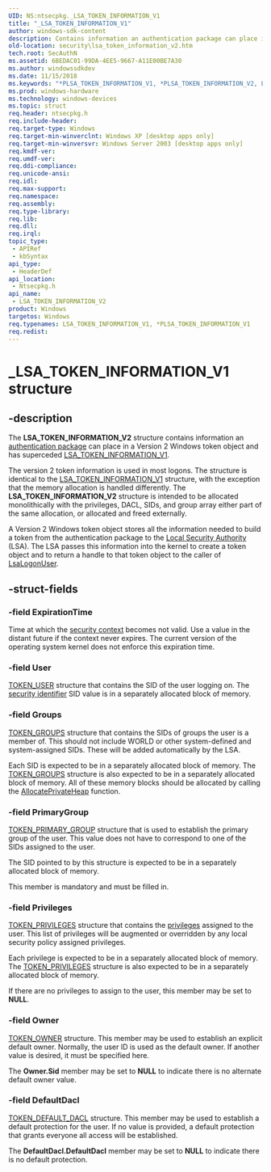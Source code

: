 ```yaml
---
UID: NS:ntsecpkg._LSA_TOKEN_INFORMATION_V1
title: "_LSA_TOKEN_INFORMATION_V1"
author: windows-sdk-content
description: Contains information an authentication package can place in a Version 2 Windows token object and has superceded LSA_TOKEN_INFORMATION_V1.
old-location: security\lsa_token_information_v2.htm
tech.root: SecAuthN
ms.assetid: 6BEDAC01-99DA-4EE5-9667-A11E00BE7A30
ms.author: windowssdkdev
ms.date: 11/15/2018
ms.keywords: "*PLSA_TOKEN_INFORMATION_V1, *PLSA_TOKEN_INFORMATION_V2, LSA_TOKEN_INFORMATION_V1, LSA_TOKEN_INFORMATION_V2, LSA_TOKEN_INFORMATION_V2 structure [Security], PLSA_TOKEN_INFORMATION_V2, PLSA_TOKEN_INFORMATION_V2 structure pointer [Security], _LSA_TOKEN_INFORMATION_V1, ntsecpkg/LSA_TOKEN_INFORMATION_V2, ntsecpkg/PLSA_TOKEN_INFORMATION_V2, security.lsa_token_information_v2"
ms.prod: windows-hardware
ms.technology: windows-devices
ms.topic: struct
req.header: ntsecpkg.h
req.include-header: 
req.target-type: Windows
req.target-min-winverclnt: Windows XP [desktop apps only]
req.target-min-winversvr: Windows Server 2003 [desktop apps only]
req.kmdf-ver: 
req.umdf-ver: 
req.ddi-compliance: 
req.unicode-ansi: 
req.idl: 
req.max-support: 
req.namespace: 
req.assembly: 
req.type-library: 
req.lib: 
req.dll: 
req.irql: 
topic_type:
 - APIRef
 - kbSyntax
api_type:
 - HeaderDef
api_location:
 - Ntsecpkg.h
api_name:
 - LSA_TOKEN_INFORMATION_V2
product: Windows
targetos: Windows
req.typenames: LSA_TOKEN_INFORMATION_V1, *PLSA_TOKEN_INFORMATION_V1
req.redist: 
---
```


# _LSA_TOKEN_INFORMATION_V1 structure


## -description


The <b>LSA_TOKEN_INFORMATION_V2</b> structure contains information an <a href="https://msdn.microsoft.com/0baaa937-f635-4500-8dcd-9dbbd6f4cd02">authentication package</a> can place in a Version 2 Windows token object and has superceded <a href="https://msdn.microsoft.com/e4c43828-aa5c-443c-93ad-96bb986533c5">LSA_TOKEN_INFORMATION_V1</a>.

The version 2 token information is used in most logons. The structure is identical to the <a href="https://msdn.microsoft.com/e4c43828-aa5c-443c-93ad-96bb986533c5">LSA_TOKEN_INFORMATION_V1</a> structure, with the exception that the memory allocation is handled differently. The <b>LSA_TOKEN_INFORMATION_V2</b> structure is intended to be allocated monolithically with the privileges, DACL, SIDs, and group array either part of the same allocation, or allocated and freed externally.

A Version 2 Windows token object stores all the information needed to build a token from the authentication package to the <a href="https://msdn.microsoft.com/65dd9a04-fc7c-4179-95ff-dac7dad4668f">Local Security Authority</a> (LSA). The LSA passes this information into the kernel to create a token object and to return a handle to that token object to the caller of <a href="https://msdn.microsoft.com/75968d53-5af2-4d77-9486-26403b73c954">LsaLogonUser</a>.


## -struct-fields




### -field ExpirationTime

Time at which the <a href="https://msdn.microsoft.com/3e9d7672-2314-45c8-8178-5a0afcfd0c50">security context</a> becomes not valid. Use a value in the distant future if the context never expires. The current version of the operating system kernel does not enforce this expiration time.


### -field User


<a href="https://msdn.microsoft.com/5dd8172d-7b1a-4cc0-b667-5fe91d278393">TOKEN_USER</a> structure that contains the SID of the user logging on. The <a href="https://msdn.microsoft.com/3e9d7672-2314-45c8-8178-5a0afcfd0c50">security identifier</a> SID value is in a separately allocated block of memory.


### -field Groups


<a href="https://msdn.microsoft.com/387dd7f8-4177-40fa-b5fd-bb4b371a0e64">TOKEN_GROUPS</a> structure that contains the SIDs of groups the user is a member of. This should not include WORLD or other system-defined and system-assigned SIDs. These will be added automatically by the LSA. 




Each SID is expected to be in a separately allocated block of memory. The <a href="https://msdn.microsoft.com/387dd7f8-4177-40fa-b5fd-bb4b371a0e64">TOKEN_GROUPS</a> structure is also expected to be in a separately allocated block of memory. All of these memory blocks should be allocated by calling the <a href="https://msdn.microsoft.com/956e7aaf-e8b3-4db5-945a-b579f946b769">AllocatePrivateHeap</a> function.


### -field PrimaryGroup


<a href="https://msdn.microsoft.com/d23ebe6c-36a3-434a-a0fa-fcdf50dd19a0">TOKEN_PRIMARY_GROUP</a> structure that is used to establish the primary group of the user. This value does not have to correspond to one of the SIDs assigned to the user. 




The SID pointed to by this structure is expected to be in a separately allocated block of memory.

This member is mandatory and must be filled in.


### -field Privileges


<a href="https://msdn.microsoft.com/c9016511-740f-44f3-92ed-17cc518c6612">TOKEN_PRIVILEGES</a> structure that contains the <a href="https://msdn.microsoft.com/2fe6cfd3-8a2e-4dbe-9fb8-332633daa97a">privileges</a> assigned to the user. This list of privileges will be augmented or overridden by any local security policy assigned privileges. 




Each privilege is expected to be in a separately allocated block of memory. The <a href="https://msdn.microsoft.com/c9016511-740f-44f3-92ed-17cc518c6612">TOKEN_PRIVILEGES</a> structure is also expected to be in a separately allocated block of memory.

If there are no privileges to assign to the user, this member may be set to <b>NULL</b>.


### -field Owner


<a href="https://msdn.microsoft.com/85617d56-ad46-40a3-a335-121f3c8edcc3">TOKEN_OWNER</a> structure. This member may be used to establish an explicit default owner. Normally, the user ID is used as the default owner. If another value is desired, it must be specified here. 




The <b>Owner.Sid</b> member may be set to <b>NULL</b> to indicate there is no alternate default owner value.


### -field DefaultDacl


<a href="https://msdn.microsoft.com/29fb738f-1ecd-4b72-9aea-64698cd74c12">TOKEN_DEFAULT_DACL</a> structure. This member may be used to establish a default protection for the user. If no value is provided, a default protection that grants everyone all access will be established. 




The <b>DefaultDacl.DefaultDacl</b> member may be set to <b>NULL</b> to indicate there is no default protection.

